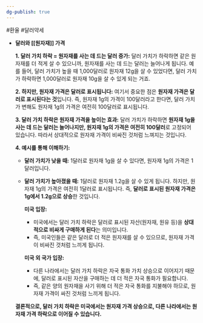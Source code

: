 ```yaml
---
dg-publish: true
---
```

#환율 #달러약세


- **달러와 [[원자재]] 가격**
	
	**1. 달러 가치 하락 = 원자재를 사는 데 드는 달러 증가:** 달러 가치가 하락하면 같은 원자재를 더 적게 살 수 있으니까, 원자재를 사는 데 드는 달러는 늘어나게 됩니다. 예를 들어, 달러 가치가 높을 때 1,000달러로 원자재 12g을 살 수 있었다면, 달러 가치가 하락하면 1,000달러로 원자재 10g을 살 수 있게 되는 거죠.
	
	**2. 하지만, 원자재 가격은 달러로 표시됩니다:** 여기서 중요한 점은 **원자재 가격은 달러로 표시된다는 것**입니다. 즉, 원자재 1g의 가격이 100달러라고 한다면, 달러 가치가 변해도 원자재 1g의 가격은 여전히 100달러로 표시됩니다.
	
	**3. 달러 가치 하락은 원자재 가격을 높이는 효과:** 달러 가치가 하락하면 **원자재 1g을 사는 데 드는 달러는 늘어나지만, 원자재 1g의 가격은 여전히 100달러**로 고정되어 있습니다. 따라서 상대적으로 원자재 가격이 비싸진 것처럼 느껴지는 것입니다.
	
	**4. 예시를 통해 이해하기:**
	
	- **달러 가치가 낮을 때:** 1달러로 원자재 1g을 살 수 있다면, 원자재 1g의 가격은 1달러입니다.
	- **달러 가치가 높아졌을 때:** 1달러로 원자재 1.2g을 살 수 있게 됩니다. 하지만, 원자재 1g의 가격은 여전히 1달러로 표시됩니다. 즉, **달러로 표시된 원자재 가격은 1g에서 1.2g으로 상승**한 것입니다.
	
		**미국 입장:**
		- 미국에서는 달러 가치 하락은 달러로 표시된 자산(원자재, 원유 등)을 **상대적으로 비싸게 구매하게 된다**는 의미입니다.
		- 즉, 미국인들은 같은 달러로 더 적은 원자재를 살 수 있으므로, 원자재 가격이 비싸진 것처럼 느끼게 됩니다.
		
		**미국 외 국가 입장:**
		- 다른 나라에서는 달러 가치 하락은 자국 통화 가치 상승으로 이어지기 때문에, 달러로 표시된 자산을 구매하는 데 더 적은 자국 통화가 필요합니다.
		- 즉, 같은 양의 원자재을 사기 위해 더 적은 자국 통화를 지불해야 하므로, 원자재 가격이 싸진 것처럼 느끼게 됩니다.
	
	**결론적으로, 달러 가치 하락은 미국에서는 원자재 가격 상승으로, 다른 나라에서는 원자재 가격 하락으로 이어질 수 있습니다.** 